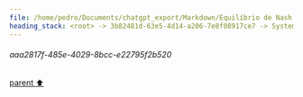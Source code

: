 ```yaml
---
file: /home/pedro/Documents/chatgpt_export/Markdown/Equilíbrio de Nash explicado.md
heading_stack: <root> -> 3b82481d-63e5-4d14-a206-7e8f08917ce7 -> System -> bd7032a3-8956-4632-ab9c-a01fcd623200 -> System -> aaa2817f-485e-4029-8bcc-e22795f2b520
---
```

###### aaa2817f-485e-4029-8bcc-e22795f2b520
[parent ⬆️](#bd7032a3-8956-4632-ab9c-a01fcd623200)
